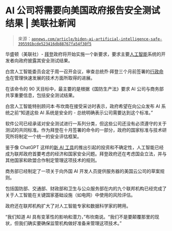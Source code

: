 <!--yml

category: 未分类

date: 2024-05-27 15:21:31

-->

# AI 公司将需要向美国政府报告安全测试结果 | 美联社新闻

> 来源：[`apnews.com/article/biden-ai-artificial-intelligence-safe-395591bcde523416db88767fa54f30f5`](https://apnews.com/article/biden-ai-artificial-intelligence-safe-395591bcde523416db88767fa54f30f5)

华盛顿（美联社）- [拜登](https://apnews.com/hub/joe-biden)政府将开始实施一个新要求，要求主要[人工智能](https://apnews.com/hub/artificial-intelligence)系统的开发者向政府披露其安全测试结果。

白宫人工智能委员会定于周一召开会议，审查总统乔·拜登三个月前签署的[行政命令](https://apnews.com/article/biden-ai-artificial-intelligence-executive-order-cb86162000d894f238f28ac029005059)在管理快速发展的技术方面所取得的进展。

在该命令的 90 天目标中，最主要的是根据《国防生产法》要求 AI 公司与商务部共享重要信息，包括安全测试结果。

白宫人工智能特别顾问本·布坎南在接受采访时表示，政府希望在向公众发布 AI 系统之前“知道这些 AI 系统是安全的 - 总统明确表示公司需要达到这个标准。”

软件公司已经承诺对安全测试进行一系列分类，但这些公司还没有必须遵守的关于测试的共同标准。作为拜登在十月签署的命令的一部分，政府的国家标准与技术研究所将制定一个统一的安全评估框架。

鉴于像 ChatGPT 这样的[新 AI 工具](https://apnews.com/hub/artificial-intelligence)的推出引起的投资和不确定性，人工智能已经成为联邦政府首要考虑的经济和国家安全问题。拜登政府还在考虑国会立法，并与其他国家和欧盟合作制定管理这项技术的规则。

商务部已经制定了一项关于向外国 AI 开发人员提供服务器的美国云公司的草案规则。

包括国防部、交通部、财政部和卫生与公众服务部在内的九个联邦机构已经完成了关于人工智能在关键国家基础设施（如电网）中使用的风险评估。

政府还在联邦机构扩大了对人工智能专家和数据科学家的聘用。

“我们知道 AI 具有变革性的影响和潜力，”布坎南说。“我们不是要颠覆那里的现状，但我们确实要确保监管机构做好准备来管理这项技术。”
